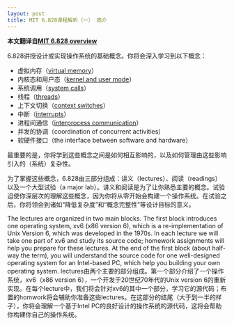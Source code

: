 ```yaml
---
layout: post
title: MIT 6.828课程解析（一） 简介
---
```


**本文翻译自[MIT 6.828 overview](https://pdos.csail.mit.edu/6.828/2014/overview.html)**

6.828讲授设计或实现操作系统的基础概念。你将会深入学习到以下概念：

* 虚拟内存（[virtual memory](https://en.wikipedia.org/wiki/Virtual_memory)）
* 内核态和用户态（[kernel and user mode](https://en.wikipedia.org/wiki/Protection_ring)）
* 系统调用（[system calls](https://en.wikipedia.org/wiki/System_call)）
* 线程（[threads](https://en.wikipedia.org/wiki/Thread_(computing))）
* 上下文切换（[context switches](https://en.wikipedia.org/wiki/Context_switch)）
* 中断（[interrupts](https://en.wikipedia.org/wiki/Interrupt)）
* 进程间通信（[interprocess communication](https://en.wikipedia.org/wiki/Inter-process_communication)）
* 并发的协调（coordination of concurrent activities）
* 软硬件接口（the interface between software and hardware）

最重要的是，你将学到这些概念之间是如何相互影响的，以及如何管理由这些影响引入的（系统）复杂性。

为了掌握这些概念，6.828由三部分组成：讲义（lectures）、阅读（readings）以及一个大型试验（a major lab）。讲义和阅读是为了让你熟悉主要的概念。试验迫使你深层次的理解这些概念，因为你将从零开始会构建一个操作系统。在试验之后，你将领会到诸如“降低复杂度”和“概念完整性”等设计目标的意义。

The lectures are organized in two main blocks. The first block introduces one operating system, xv6 (x86 version 6), which is a re-implementation of Unix Version 6, which was developed in the 1970s. In each lecture we will take one part of xv6 and study its source code; homework assignments will help you prepare for these lectures. At the end of the first block (about half-way the term), you will understand the source code for one well-designed operating system for an Intel-based PC, which help you building your own operating system.
lectures由两个主要的部分组成。第一个部分介绍了一个操作系统，xv6（x86 version 6），一个开发于20世纪70年代的Unix version 6的重新实现。在每个lecture中，我们将会针对xv6的其中一个部分，学习它的源代码；布置的homwork将会辅助你准备这些lectures。在这部分的结尾（大于到一半的样子），你将会理解一个基于Intel PC的良好设计的操作系统的源代码，这将会帮助你构建你自己的操作系统。

